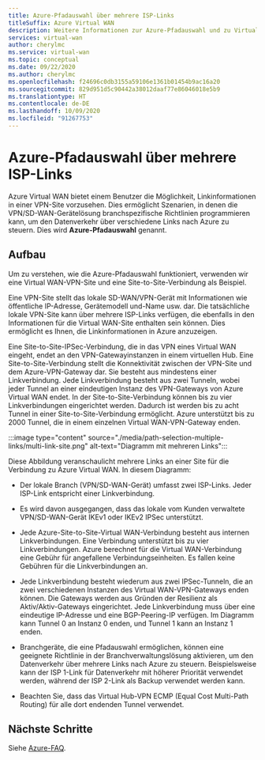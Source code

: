 ```yaml
---
title: Azure-Pfadauswahl über mehrere ISP-Links
titleSuffix: Azure Virtual WAN
description: Weitere Informationen zur Azure-Pfadauswahl und zu Virtual WAN
services: virtual-wan
author: cherylmc
ms.service: virtual-wan
ms.topic: conceptual
ms.date: 09/22/2020
ms.author: cherylmc
ms.openlocfilehash: f24696c0db3155a59106e1361b01454b9ac16a20
ms.sourcegitcommit: 829d951d5c90442a38012daaf77e86046018e5b9
ms.translationtype: HT
ms.contentlocale: de-DE
ms.lasthandoff: 10/09/2020
ms.locfileid: "91267753"
---
```

# <a name="azure-path-selection-across-multiple-isp-links"></a>Azure-Pfadauswahl über mehrere ISP-Links

Azure Virtual WAN bietet einem Benutzer die Möglichkeit, Linkinformationen in einer VPN-Site vorzusehen. Dies ermöglicht Szenarien, in denen die VPN/SD-WAN-Gerätelösung branchspezifische Richtlinien programmieren kann, um den Datenverkehr über verschiedene Links nach Azure zu steuern. Dies wird **Azure-Pfadauswahl** genannt.

## <a name="architecture"></a>Aufbau

Um zu verstehen, wie die Azure-Pfadauswahl funktioniert, verwenden wir eine Virtual WAN-VPN-Site und eine Site-to-Site-Verbindung als Beispiel.

Eine VPN-Site stellt das lokale SD-WAN/VPN-Gerät mit Informationen wie öffentliche IP-Adresse, Gerätemodell und-Name usw. dar. Die tatsächliche lokale VPN-Site kann über mehrere ISP-Links verfügen, die ebenfalls in den Informationen für die Virtual WAN-Site enthalten sein können. Dies ermöglicht es Ihnen, die Linkinformationen in Azure anzuzeigen.

Eine Site-to-Site-IPSec-Verbindung, die in das VPN eines Virtual WAN eingeht, endet an den VPN-Gatewayinstanzen in einem virtuellen Hub. Eine Site-to-Site-Verbindung stellt die Konnektivität zwischen der VPN-Site und dem Azure-VPN-Gateway dar. Sie besteht aus mindestens einer Linkverbindung. Jede Linkverbindung besteht aus zwei Tunneln, wobei jeder Tunnel an einer eindeutigen Instanz des VPN-Gateways von Azure Virtual WAN endet. In der Site-to-Site-Verbindung können bis zu vier Linkverbindungen eingerichtet werden. Dadurch ist werden bis zu acht Tunnel in einer Site-to-Site-Verbindung ermöglicht. Azure unterstützt bis zu 2000 Tunnel, die in einem einzelnen Virtual WAN-VPN-Gateway enden.

:::image type="content" source="./media/path-selection-multiple-links/multi-link-site.png" alt-text="Diagramm mit mehreren Links":::

Diese Abbildung veranschaulicht mehrere Links an einer Site für die Verbindung zu Azure Virtual WAN. In diesem Diagramm:

* Der lokale Branch (VPN/SD-WAN-Gerät) umfasst zwei ISP-Links. Jeder ISP-Link entspricht einer Linkverbindung.

* Es wird davon ausgegangen, dass das lokale vom Kunden verwaltete VPN/SD-WAN-Gerät IKEv1 oder IKEv2 IPSec unterstützt.

* Jede Azure-Site-to-Site-Virtual WAN-Verbindung besteht aus internen Linkverbindungen. Eine Verbindung unterstützt bis zu vier Linkverbindungen. Azure berechnet für die Virtual WAN-Verbindung eine Gebühr für angefallene Verbindungseinheiten. Es fallen keine Gebühren für die Linkverbindungen an.

* Jede Linkverbindung besteht wiederum aus zwei IPSec-Tunneln, die an zwei verschiedenen Instanzen des Virtual WAN-VPN-Gateways enden können. Die Gateways werden aus Gründen der Resilienz als Aktiv/Aktiv-Gateways eingerichtet. Jede Linkverbindung muss über eine eindeutige IP-Adresse und eine BGP-Peering-IP verfügen. Im Diagramm kann Tunnel 0 an Instanz 0 enden, und Tunnel 1 kann an Instanz 1 enden.

* Branchgeräte, die eine Pfadauswahl ermöglichen, können eine geeignete Richtlinie in der Branchverwaltungslösung aktivieren, um den Datenverkehr über mehrere Links nach Azure zu steuern. Beispielsweise kann der ISP 1-Link für Datenverkehr mit höherer Priorität verwendet werden, während der ISP 2-Link als Backup verwendet werden kann.

* Beachten Sie, dass das Virtual Hub-VPN ECMP (Equal Cost Multi-Path Routing) für alle dort endenden Tunnel verwendet.

## <a name="next-steps"></a>Nächste Schritte

Siehe [Azure-FAQ](virtual-wan-faq.md).